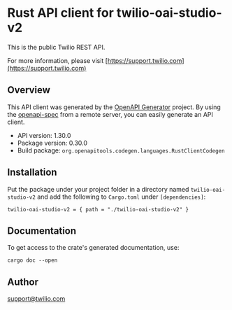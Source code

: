 # Rust API client for twilio-oai-studio-v2

This is the public Twilio REST API.

For more information, please visit [https://support.twilio.com](https://support.twilio.com)

## Overview

This API client was generated by the [OpenAPI Generator](https://openapi-generator.tech) project.  By using the [openapi-spec](https://openapis.org) from a remote server, you can easily generate an API client.

- API version: 1.30.0
- Package version: 0.30.0
- Build package: `org.openapitools.codegen.languages.RustClientCodegen`

## Installation

Put the package under your project folder in a directory named `twilio-oai-studio-v2` and add the following to `Cargo.toml` under `[dependencies]`:

```
twilio-oai-studio-v2 = { path = "./twilio-oai-studio-v2" }
```

## Documentation

To get access to the crate's generated documentation, use:

```
cargo doc --open
```

## Author

support@twilio.com

